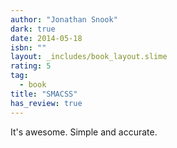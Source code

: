 ```yaml
---
author: "Jonathan Snook"
dark: true
date: 2014-05-18
isbn: ""
layout: _includes/book_layout.slime
rating: 5
tag:
  - book
title: "SMACSS"
has_review: true
---
```


It's awesome. Simple and accurate.
